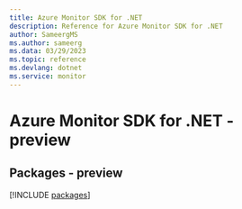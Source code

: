 ```yaml
---
title: Azure Monitor SDK for .NET
description: Reference for Azure Monitor SDK for .NET
author: SameergMS
ms.author: sameerg
ms.data: 03/29/2023
ms.topic: reference
ms.devlang: dotnet
ms.service: monitor
---
```

# Azure Monitor SDK for .NET - preview
## Packages - preview
[!INCLUDE [packages](monitor-index.md)]